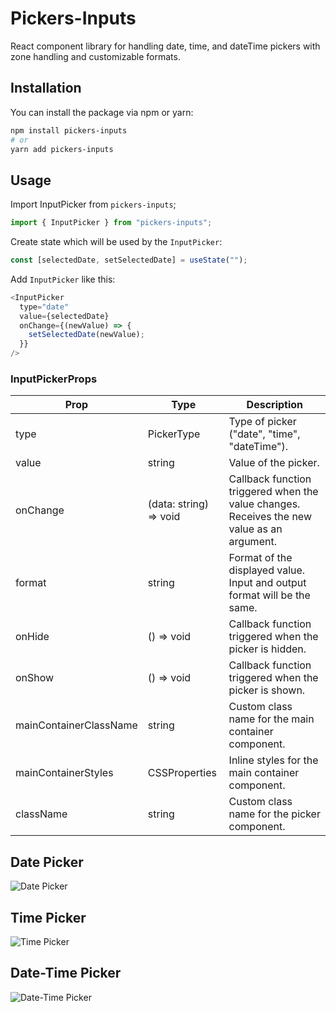 # Pickers-Inputs

React component library for handling date, time, and dateTime pickers with zone handling and customizable formats.

## Installation

You can install the package via npm or yarn:

```bash
npm install pickers-inputs
# or
yarn add pickers-inputs
```

## Usage

Import InputPicker from `pickers-inputs`;

```javascript
import { InputPicker } from "pickers-inputs";
```

Create state which will be used by the `InputPicker`:

```javascript
const [selectedDate, setSelectedDate] = useState("");
```

Add `InputPicker` like this:

```javascript
<InputPicker
  type="date"
  value={selectedDate}
  onChange={(newValue) => {
    setSelectedDate(newValue);
  }}
/>
```

### InputPickerProps

| Prop                   | Type                   | Description                                                                                |
| ---------------------- | ---------------------- | ------------------------------------------------------------------------------------------ |
| type                   | PickerType             | Type of picker ("date", "time", "dateTime").                                               |
| value                  | string                 | Value of the picker.                                                                       |
| onChange               | (data: string) => void | Callback function triggered when the value changes. Receives the new value as an argument. |
| format                 | string                 | Format of the displayed value. Input and output format will be the same.                   |
| onHide                 | () => void             | Callback function triggered when the picker is hidden.                                     |
| onShow                 | () => void             | Callback function triggered when the picker is shown.                                      |
| mainContainerClassName | string                 | Custom class name for the main container component.                                        |
| mainContainerStyles    | CSSProperties          | Inline styles for the main container component.                                            |
| className              | string                 | Custom class name for the picker component.                                                |

## Date Picker

![Date Picker](https://firebasestorage.googleapis.com/v0/b/team-unibrains.appspot.com/o/date.png?alt=media)

## Time Picker

![Time Picker](https://firebasestorage.googleapis.com/v0/b/team-unibrains.appspot.com/o/time.png?alt=media)

## Date-Time Picker

![Date-Time Picker](https://firebasestorage.googleapis.com/v0/b/team-unibrains.appspot.com/o/date-time.png?alt=media)
